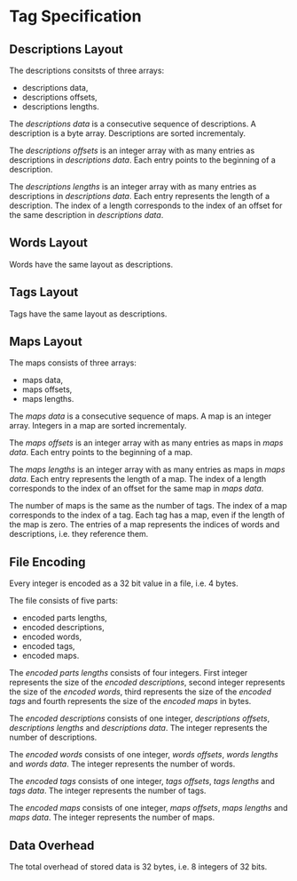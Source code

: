 # Tag Specification

## Descriptions Layout
The descriptions consitsts of three arrays:
- descriptions data,
- descriptions offsets,
- descriptions lengths.

The *descriptions data* is a consecutive sequence of descriptions. A description is a byte array. Descriptions are sorted incrementaly.

The *descriptions offsets* is an integer array with as many entries as descriptions in *descriptions data*. Each entry points to the beginning of a description.

The *descriptions lengths* is an integer array with as many entries as descriptions in *descriptions data*. Each entry represents the length of a description. The index of a length corresponds to the index of an offset for the same description in *descriptions data*.

## Words Layout
Words have the same layout as descriptions.

## Tags Layout
Tags have the same layout as descriptions.

## Maps Layout
The maps consists of three arrays:
- maps data,
- maps offsets,
- maps lengths.

The *maps data* is a consecutive sequence of maps. A map is an integer array. Integers in a map are sorted incrementaly.

The *maps offsets* is an integer array with as many entries as maps in *maps data*. Each entry points to the beginning of a map.

The *maps lengths* is an integer array with as many entries as maps in *maps data*. Each entry represents the length of a map. The index of a length corresponds to the index of an offset for the same map in *maps data*.

The number of maps is the same as the number of tags. The index of a map corresponds to the index of a tag. Each tag has a map, even if the length of the map is zero. The entries of a map represents the indices of words and descriptions, i.e. they reference them.

## File Encoding
Every integer is encoded as a 32 bit value in a file, i.e. 4 bytes.

The file consists of five parts:
- encoded parts lengths,
- encoded descriptions,
- encoded words,
- encoded tags,
- encoded maps.

The *encoded parts lengths* consists of four integers. First integer represents the size of the *encoded descriptions*, second integer represents the size of the *encoded words*, third represents the size of the *encoded tags* and fourth represents the size of the *encoded maps* in bytes.

The *encoded descriptions* consists of one integer, *descriptions offsets*, *descriptions lengths* and *descriptions data*. The integer represents the number of descriptions.

The *encoded words* consists of one integer, *words offsets*, *words lengths* and *words data*. The integer represents the number of words.

The *encoded tags* consists of one integer, *tags offsets*, *tags lengths* and *tags data*. The integer represents the number of tags.

The *encoded maps* consists of one integer, *maps offsets*, *maps lengths* and *maps data*. The integer represents the number of maps.

## Data Overhead
The total overhead of stored data is 32 bytes, i.e. 8 integers of 32 bits.